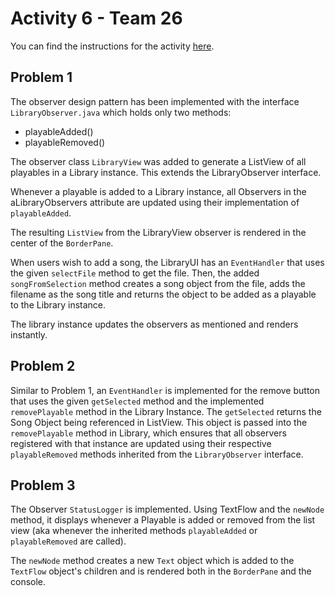 # Activity 6 - Team 26

You can find the instructions for the activity [here](activityDescription.md).

## Problem 1

The observer design pattern has been implemented with the interface `LibraryObserver.java` which holds only two methods:
* playableAdded()
* playableRemoved()

The observer class `LibraryView` was added to generate a ListView of all playables in a Library instance. This extends the LibraryObserver interface.

Whenever a playable is added to a Library instance, all Observers in the aLibraryObservers attribute are updated using their implementation of `playableAdded`.

The resulting `ListView` from the LibraryView observer is rendered in the center of the `BorderPane`.

When users wish to add a song, the LibraryUI has an `EventHandler` that uses the given `selectFile` method to get the file. Then, the added `songFromSelection` method creates a song object from the file, adds the filename as the song title and returns the object to be added as a playable to the Library instance. 

The library instance updates the observers as mentioned and renders instantly. 

## Problem 2

Similar to Problem 1, an `EventHandler` is implemented for the remove button that uses the given `getSelected` method and the implemented `removePlayable` method in the Library Instance. The `getSelected` returns the Song Object being referenced in ListView. This object is passed into the `removePlayable` method in Library, which ensures that all observers registered with that instance are updated using their respective `playableRemoved` methods inherited from the `LibraryObserver` interface. 

## Problem 3

The Observer `StatusLogger` is implemented. Using TextFlow and the `newNode` method, it displays whenever a Playable is added or removed from the list view (aka whenever the inherited methods `playableAdded` or `playableRemoved` are called).

The `newNode` method creates a new `Text` object which is added to the `TextFlow` object's children and is rendered both in the `BorderPane` and the console. 